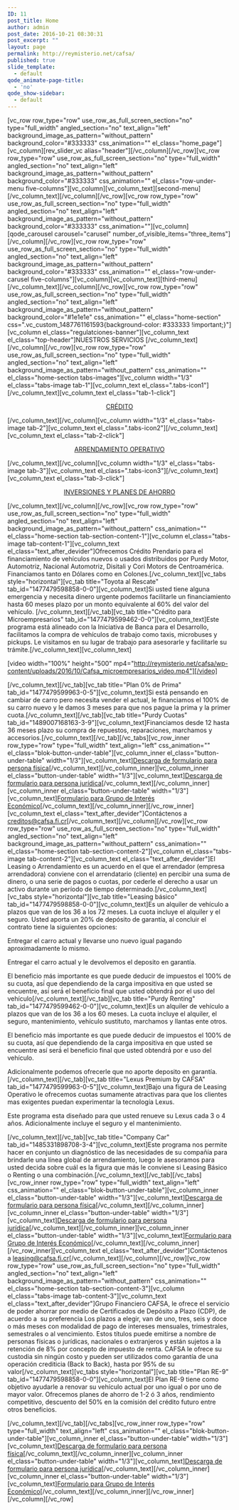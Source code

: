 ```yaml
---
ID: 11
post_title: Home
author: admin
post_date: 2016-10-21 08:30:31
post_excerpt: ""
layout: page
permalink: http://reymisterio.net/cafsa/
published: true
slide_template:
  - default
qode_animate-page-title:
  - 'no'
qode_show-sidebar:
  - default
---
```

[vc_row row_type="row" use_row_as_full_screen_section="no" type="full_width" angled_section="no" text_align="left" background_image_as_pattern="without_pattern" background_color="#333333" css_animation="" el_class="home_page"][vc_column][rev_slider_vc alias="header"][/vc_column][/vc_row][vc_row row_type="row" use_row_as_full_screen_section="no" type="full_width" angled_section="no" text_align="left" background_image_as_pattern="without_pattern" background_color="#333333" css_animation="" el_class="row-under-menu five-columns"][vc_column][vc_column_text][second-menu][/vc_column_text][/vc_column][/vc_row][vc_row row_type="row" use_row_as_full_screen_section="no" type="full_width" angled_section="no" text_align="left" background_image_as_pattern="without_pattern" background_color="#333333" css_animation=""][vc_column][qode_carousel carousel="carusel" number_of_visible_items="three_items"][/vc_column][/vc_row][vc_row row_type="row" use_row_as_full_screen_section="no" type="full_width" angled_section="no" text_align="left" background_image_as_pattern="without_pattern" background_color="#333333" css_animation="" el_class="row-under-carusel five-columns"][vc_column][vc_column_text][third-menu][/vc_column_text][/vc_column][/vc_row][vc_row row_type="row" use_row_as_full_screen_section="no" type="full_width" angled_section="no" text_align="left" background_image_as_pattern="without_pattern" background_color="#1e1e1e" css_animation="" el_class="home-section" css=".vc_custom_1487761161593{background-color: #333333 !important;}"][vc_column el_class="regulatciones-banner"][vc_column_text el_class="top-header"]<span class="colortext">NUESTROS </span> <span class="require">SERVICIOS</span>
[/vc_column_text][/vc_column][/vc_row][vc_row row_type="row" use_row_as_full_screen_section="no" type="full_width" angled_section="no" text_align="left" background_image_as_pattern="without_pattern" css_animation="" el_class="home-section tabs-images"][vc_column width="1/3" el_class="tabs-image tab-1"][vc_column_text el_class=".tabs-icon1"][/vc_column_text][vc_column_text el_class="tab-1-click"]
<p style="text-align: center;"><a href="#">CRÉDITO</a></p>
[/vc_column_text][/vc_column][vc_column width="1/3" el_class="tabs-image tab-2"][vc_column_text el_class=".tabs-icon2"][/vc_column_text][vc_column_text el_class="tab-2-click"]
<p style="text-align: center;"><a href="#">ARRENDAMIENTO
OPERATIVO</a></p>
[/vc_column_text][/vc_column][vc_column width="1/3" el_class="tabs-image tab-3"][vc_column_text el_class=".tabs-icon3"][/vc_column_text][vc_column_text el_class="tab-3-click"]
<p style="text-align: center;"><a href="#">INVERSIONES Y PLANES DE AHORRO</a></p>
[/vc_column_text][/vc_column][/vc_row][vc_row row_type="row" use_row_as_full_screen_section="no" type="full_width" angled_section="no" text_align="left" background_image_as_pattern="without_pattern" css_animation="" el_class="home-section tab-section-content-1"][vc_column el_class="tabs-image tab-content-1"][vc_column_text el_class="text_after_devider"]Ofrecemos Crédito Prendario para el financiamiento de vehículos nuevos o usados distribuidos por Purdy Motor, Automotriz, Nacional Automotriz, Disitali y Cori Motors de Centroamérica. Financiamos tanto en Dólares como en Colones.[/vc_column_text][vc_tabs style="horizontal"][vc_tab title="Toyota al Rescate" tab_id="1477479598858-0-0"][vc_column_text]Si usted tiene alguna emergencia y necesita dinero urgente podemos facilitarle un financiamiento hasta 60 meses plazo por un monto equivalente al 60% del valor del vehículo.
[/vc_column_text][/vc_tab][vc_tab title="Crédito para Microempresarios" tab_id="1477479599462-0-0"][vc_column_text]Este programa está alineado con la Iniciativa de Banca para el Desarrollo, facilitamos la compra de vehículos de trabajo como taxis, microbuses y pickups. Le visitamos en su lugar de trabajo para asesorarle y facilitarle su trámite.[/vc_column_text][vc_column_text]

[video width="100%" height="500" mp4="http://reymisterio.net/cafsa/wp-content/uploads/2016/10/Cafsa_microempresarios_video.mp4"][/video]

[/vc_column_text][/vc_tab][vc_tab title="Plan 0% de Prima" tab_id="1477479599963-0-5"][vc_column_text]Si está pensando en cambiar de carro pero necesita vender el actual, le financiamos el 100% de su carro nuevo y le damos 3 meses para que nos pague la prima y la primer cuota.[/vc_column_text][/vc_tab][vc_tab title="Purdy Cuotas" tab_id="1489007168163-3-9"][vc_column_text]Financiamos desde 12 hasta 36 meses plazo su compra de repuestos, reparaciones, marchamos y accesorios.[/vc_column_text][/vc_tab][/vc_tabs][vc_row_inner row_type="row" type="full_width" text_align="left" css_animation="" el_class="blok-button-under-table"][vc_column_inner el_class="button-under-table" width="1/3"][vc_column_text]<a href="http://reymisterio.net/cafsa/wp-content/uploads/2016/10/Formulario_Persona_Fisica.pdf">Descarga de formulario
para persona física</a>[/vc_column_text][/vc_column_inner][vc_column_inner el_class="button-under-table" width="1/3"][vc_column_text]<a href="http://reymisterio.net/cafsa/wp-content/uploads/2016/10/Formulario_Persona_Juridica.pdf">Descarga de formulario
para persona jurídica</a>[/vc_column_text][/vc_column_inner][vc_column_inner el_class="button-under-table" width="1/3"][vc_column_text]<a href="http://reymisterio.net/cafsa/wp-content/uploads/2016/10/GIE-NO-VINCULADOS-PJ_1.xls">Formulario para Grupo de Interés Económico</a>[/vc_column_text][/vc_column_inner][/vc_row_inner][vc_column_text el_class="text_after_devider"]Contáctenos a creditos@cafsa.fi.cr[/vc_column_text][/vc_column][/vc_row][vc_row row_type="row" use_row_as_full_screen_section="no" type="full_width" angled_section="no" text_align="left" background_image_as_pattern="without_pattern" css_animation="" el_class="home-section tab-section-content-2"][vc_column el_class="tabs-image tab-content-2"][vc_column_text el_class="text_after_devider"]El Leasing o Arrendamiento es un acuerdo en el que el arrendador (empresa arrendadora) conviene con el arrendatario (cliente) en percibir una suma de dinero, o una serie de pagos o cuotas, por cederle el derecho a usar un activo durante un período de tiempo determinado.[/vc_column_text][vc_tabs style="horizontal"][vc_tab title="Leasing básico" tab_id="1477479598858-0-0"][vc_column_text]Es un alquiler de vehículo a plazos que van de los 36 a los 72 meses. La cuota incluye el alquiler y el seguro. Usted aporta un 20% de depósito de garantía, al concluir el contrato tiene la siguientes opciones:

Entregar el carro actual y llevarse uno nuevo igual pagando aproximadamente lo mismo.

Entregar el carro actual y le devolvemos el deposito en garantía.

El beneficio más importante es que puede deducir de impuestos el 100% de su cuota, así́ que dependiendo de la carga impositiva en que usted se encuentre, así́ será́ el beneficio final que usted obtendrá́ por el uso del vehículo[/vc_column_text][/vc_tab][vc_tab title="Purdy Renting" tab_id="1477479599462-0-0"][vc_column_text]Es un alquiler de vehículo a plazos que van de los 36 a los 60 meses. La cuota incluye el alquiler, el seguro, mantenimiento, vehículo sustituto, marchamos y llantas ente otros.

El beneficio más importante es que puede deducir de impuestos el 100% de su cuota, así que dependiendo de la carga impositiva en que usted se encuentre así será́ el beneficio final que usted obtendrá́ por e uso del vehículo.

Adicionalmente podemos ofrecerle que no aporte deposito en garantía.[/vc_column_text][/vc_tab][vc_tab title="Lexus Premium by CAFSA" tab_id="1477479599963-0-5"][vc_column_text]Bajo una figura de Leasing Operativo le ofrecemos cuotas sumamente atractivas para que los clientes mas exigentes puedan experimentar la tecnología Lexus.

Este programa esta diseñado para que usted renueve su Lexus cada 3 o 4 años. Adicionalmente incluye el seguro y el mantenimiento.

[/vc_column_text][/vc_tab][vc_tab title="Company Car" tab_id="1485331898708-3-4"][vc_column_text]Este programa nos permite hacer en conjunto un diagnóstico de las necesidades de su compañía para brindarle una línea global de arrendamiento, luego le asesoramos para usted decida sobre cuál es la figura que más le conviene si Leasing Básico o Renting o una combinación.[/vc_column_text][/vc_tab][/vc_tabs][vc_row_inner row_type="row" type="full_width" text_align="left" css_animation="" el_class="blok-button-under-table"][vc_column_inner el_class="button-under-table" width="1/3"][vc_column_text]<a href="http://reymisterio.net/cafsa/wp-content/uploads/2016/10/Formulario_Persona_Fisica.pdf">Descarga de formulario
para persona física</a>[/vc_column_text][/vc_column_inner][vc_column_inner el_class="button-under-table" width="1/3"][vc_column_text]<a href="http://reymisterio.net/cafsa/wp-content/uploads/2016/10/Formulario_Persona_Juridica.pdf">Descarga de formulario
para persona jurídica</a>[/vc_column_text][/vc_column_inner][vc_column_inner el_class="button-under-table" width="1/3"][vc_column_text]<a href="http://reymisterio.net/cafsa/wp-content/uploads/2016/10/GIE-NO-VINCULADOS-PJ_1.xls">Formulario para Grupo de Interés Económico</a>[/vc_column_text][/vc_column_inner][/vc_row_inner][vc_column_text el_class="text_after_devider"]Contáctenos a leasing@cafsa.fi.cr[/vc_column_text][/vc_column][/vc_row][vc_row row_type="row" use_row_as_full_screen_section="no" type="full_width" angled_section="no" text_align="left" background_image_as_pattern="without_pattern" css_animation="" el_class="home-section tab-section-content-3"][vc_column el_class="tabs-image tab-content-3"][vc_column_text el_class="text_after_devider"]Grupo Financiero CAFSA, le ofrece el servicio de poder ahorrar por medio de Certificados de Depósito a Plazo (CDP), de acuerdo a  su preferencia
Los plazos a elegir, van de uno, tres, seis y doce o más meses con modalidad de pago de intereses mensuales, trimestrales, semestrales o al vencimiento. Estos títulos puede emitirse a nombre de personas físicas o jurídicas, nacionales o extranjeros y están sujetos a la retención de 8% por concepto de impuesto de renta.
CAFSA le ofrece su custodia sin ningún costo y pueden ser utilizados como garantía de una operación crediticia (Back to Back), hasta por 95% de su valor[/vc_column_text][vc_tabs style="horizontal"][vc_tab title="Plan RE-9" tab_id="1477479598858-0-0"][vc_column_text]El Plan RE-9 tiene como objetivo ayudarle a renovar su vehículo actual por uno igual o por uno de mayor valor. Ofrecemos planes de ahorro de 1-2 ó 3 años, rendimiento competitivo, descuento del 50% en la comisión del crédito futuro entre otros beneficios.

[/vc_column_text][/vc_tab][/vc_tabs][vc_row_inner row_type="row" type="full_width" text_align="left" css_animation="" el_class="blok-button-under-table"][vc_column_inner el_class="button-under-table" width="1/3"][vc_column_text]<a href="http://reymisterio.net/cafsa/wp-content/uploads/2016/10/Formulario_Persona_Fisica.pdf">Descarga de formulario
para persona física</a>[/vc_column_text][/vc_column_inner][vc_column_inner el_class="button-under-table" width="1/3"][vc_column_text]<a href="http://reymisterio.net/cafsa/wp-content/uploads/2016/10/Formulario_Persona_Juridica.pdf">Descarga de formulario
para persona jurídica</a>[/vc_column_text][/vc_column_inner][vc_column_inner el_class="button-under-table" width="1/3"][vc_column_text]<a href="http://reymisterio.net/cafsa/wp-content/uploads/2016/10/GIE-NO-VINCULADOS-PJ_1.xls">Formulario para Grupo de Interés Económico</a>[/vc_column_text][/vc_column_inner][/vc_row_inner][/vc_column][/vc_row]
